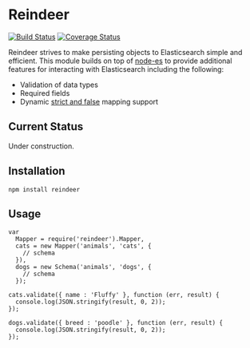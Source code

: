 # Reindeer

[![Build Status](https://travis-ci.org/brozeph/reindeer.svg)](https://travis-ci.org/brozeph/reindeer)
[![Coverage Status](https://coveralls.io/repos/brozeph/reindeer/badge.svg?service=github)](https://coveralls.io/github/brozeph/reindeer)

Reindeer strives to make persisting objects to Elasticsearch simple and efficient. This module builds on top of [node-es](https://github.com/ncb000gt/node-es) to provide additional features for interacting with Elasticsearch including the following:

* Validation of data types
* Required fields
* Dynamic [strict and false](https://www.elastic.co/guide/en/elasticsearch/guide/current/dynamic-mapping.html) mapping support

## Current Status

Under construction.

## Installation

```
npm install reindeer
```

## Usage

```
var
  Mapper = require('reindeer').Mapper,
  cats = new Mapper('animals', 'cats', {
    // schema
  }),
  dogs = new Schema('animals', 'dogs', {
    // schema
  });

cats.validate({ name : 'Fluffy' }, function (err, result) {
  console.log(JSON.stringify(result, 0, 2));
});

dogs.validate({ breed : 'poodle' }, function (err, result) {
  console.log(JSON.stringify(result, 0, 2));
});
```
